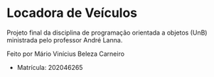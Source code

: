 # Locadora de Veículos
Projeto final da disciplina de programação orientada a objetos (UnB) ministrada pelo professor André Lanna.

Feito por Mário Vinícius Beleza Carneiro 
- Matrícula: 202046265
